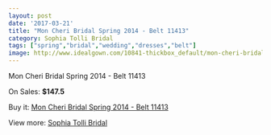```yaml
---
layout: post
date: '2017-03-21'
title: "Mon Cheri Bridal Spring 2014 - Belt 11413"
category: Sophia Tolli Bridal
tags: ["spring","bridal","wedding","dresses","belt"]
image: http://www.idealgown.com/10841-thickbox_default/mon-cheri-bridal-spring-2014-belt-11413.jpg
---
```

Mon Cheri Bridal Spring 2014 - Belt 11413

On Sales: **$147.5**
<a href="https://www.idealgown.com/en/sophia-tolli-bridal/4449-mon-cheri-bridal-spring-2014-belt-11413.html"><amp-img layout="responsive" width="600" height="600" src="//www.idealgown.com/10841-thickbox_default/mon-cheri-bridal-spring-2014-belt-11413.jpg" alt="Mon Cheri Bridal Spring 2014 - Belt 11413 0" /></a>

Buy it: [Mon Cheri Bridal Spring 2014 - Belt 11413](https://www.idealgown.com/en/sophia-tolli-bridal/4449-mon-cheri-bridal-spring-2014-belt-11413.html "Mon Cheri Bridal Spring 2014 - Belt 11413")

View more: [Sophia Tolli Bridal](https://www.idealgown.com/en/52-sophia-tolli-bridal "Sophia Tolli Bridal")